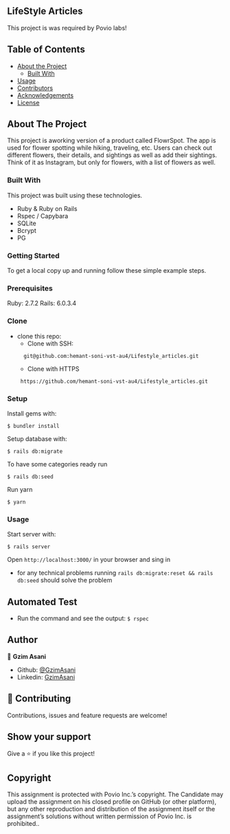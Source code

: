 ## LifeStyle Articles

  <p class="align-center">
    This project is was required by Povio labs!


## Table of Contents

* [About the Project](#about-the-project)
  * [Built With](#built-with)
* [Usage](#usage)
* [Contributors](#contributors)
* [Acknowledgements](#acknowledgements)
* [License](#license)

## About The Project
This project is aworking version of a product called FlowrSpot. The app is used for flower spotting while hiking, traveling, etc. Users can check out different flowers, their details, and sightings as well as add their sightings. Think of it as Instagram, but only for flowers, with a list of flowers as well.



### Built With
This project was built using these technologies.
* Ruby & Ruby on Rails
* Rspec / Capybara
* SQLite
* Bcrypt
* PG


### Getting Started

To get a local copy up and running follow these simple example steps.

### Prerequisites

Ruby: 2.7.2
Rails: 6.0.3.4

### Clone
* clone this repo:
  - Clone with SSH:
  ```
    git@github.com:hemant-soni-vst-au4/Lifestyle_articles.git
  ```
  - Clone with HTTPS
  ```
   https://github.com/hemant-soni-vst-au4/Lifestyle_articles.git

### Setup

Install gems with:

```
$ bundler install
```

Setup database with:

```
$ rails db:migrate
```

To have some categories ready run

```
$ rails db:seed
```

Run yarn

```
$ yarn
```

### Usage

Start server with:

```
$ rails server
```

Open `http://localhost:3000/` in your browser and sing in
- for any technical problems running ```rails db:migrate:reset && rails db:seed``` should solve the problem

 ## Automated Test

* Run the command and see the output: 
```$ rspec```

## Author

👤 **Gzim Asani**
- Github: [@GzimAsani](https://github.com/GzimAsani)
- Linkedin: [GzimAsani](https://www.linkedin.com/in/gzim-asani-83390a17a/)

## 🤝 Contributing

Contributions, issues and feature requests are welcome!

## Show your support

Give a ⭐️ if you like this project!

## Copyright
This assignment is protected with Povio Inc.’s copyright. The Candidate may upload the assignment on his closed profile on GitHub (or other platform), but any other reproduction and distribution of the assignment itself or the assignment’s solutions without written permission of Povio Inc. is prohibited..
